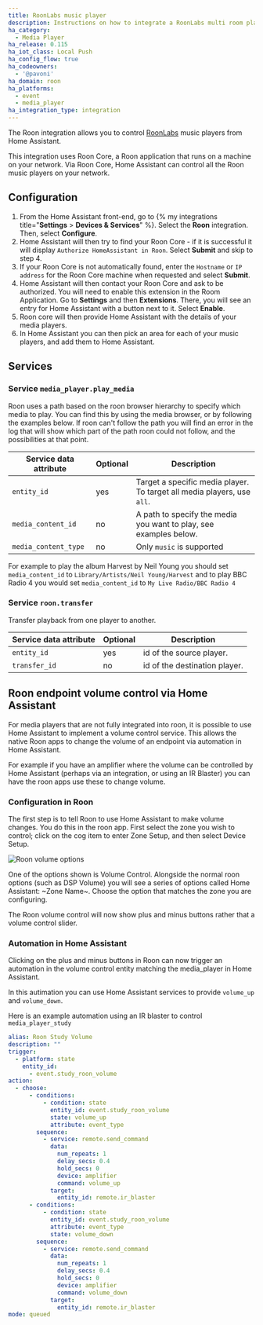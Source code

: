 ```yaml
---
title: RoonLabs music player
description: Instructions on how to integrate a RoonLabs multi room player into Home Assistant.
ha_category:
  - Media Player
ha_release: 0.115
ha_iot_class: Local Push
ha_config_flow: true
ha_codeowners:
  - '@pavoni'
ha_domain: roon
ha_platforms:
  - event
  - media_player
ha_integration_type: integration
---
```


The Roon integration allows you to control [RoonLabs](https://roonlabs.com/) music players from Home Assistant.

This integration uses Roon Core, a Roon application that runs on a machine on your network. Via Roon Core, Home Assistant can control all the Roon music players on your network.

## Configuration

1. From the Home Assistant front-end, go to {% my integrations title="**Settings** > **Devices & Services**" %}. Select the **Roon** integration. Then, select **Configure**.
2. Home Assistant will then try to find your Roon Core - if it is successful it will display `Authorize HomeAssistant in Roon`. Select **Submit** and skip to step 4.
3. If your Roon Core is not automatically found, enter the `Hostname` or `IP address` for the Roon Core machine when requested and select **Submit**.
4. Home Assistant will then contact your Roon Core and ask to be authorized. You will need to enable this extension in the Room Application. Go to **Settings** and then **Extensions**. There, you will see an entry for Home Assistant with a button next to it. Select **Enable**.
5. Roon core will then provide Home Assistant with the details of your media players.
6. In Home Assistant you can then pick an area for each of your music players, and add them to Home Assistant.

## Services

### Service `media_player.play_media`

Roon uses a path based on the roon browser hierarchy to specify which media to play. You can find this by using the media browser, or by following the examples below. If roon can't follow the path you will find an error in the log that will show which part of the path roon could not follow, and the possibilities at that point.

| Service data attribute | Optional | Description                                                             |
| ---------------------- | -------- | ----------------------------------------------------------------------- |
| `entity_id`            | yes      | Target a specific media player. To target all media players, use `all`. |
| `media_content_id`     | no       | A path to specify the media you want to play, see examples below.       |
| `media_content_type`   | no       | Only `music` is supported                                               |

 For example to play the album Harvest by Neil Young you should set `media_content_id` to `Library/Artists/Neil Young/Harvest` and to play BBC Radio 4 you would set `media_content_id` to `My Live Radio/BBC Radio 4`

### Service `roon.transfer`

Transfer playback from one player to another.

| Service data attribute | Optional | Description                   |
| ---------------------- | -------- | ----------------------------- |
| `entity_id`            | yes      | id of the source player.      |
| `transfer_id`          | no       | id of the destination player. |

## Roon endpoint volume control via Home Assistant

For media players that are not fully integrated into roon, it is possible to use Home Assistant to implement a volume control service. This allows the native Roon apps to change the volume of an endpoint via automation in Home Assistant.

For example if you have an amplifier where the volume can be controlled by Home Assistant (perhaps via an integration, or using an IR Blaster) you can have the roon apps use these to change volume.

### Configuration in Roon

The first step is to tell Roon to use Home Assistant to make volume changes. You do this in the roon app. First select the zone you wish to control; click on the cog item to enter Zone Setup, and then select Device Setup.

![Roon volume options](/images/integrations/roon/roon_volume_options.png)

One of the options shown is Volume Control. Alongside the normal roon options (such as DSP Volume) you will see a series of options called Home Assistant: ~Zone Name~. Choose the option that matches the zone you are configuring.

The Roon volume control will now show plus and minus buttons rather that a volume control slider.

### Automation in Home Assistant

Clicking on the plus and minus buttons in Roon can now trigger an automation in the volume control entity matching the media_player in Home Assistant.

In this autimation you can use Home Assistant services to provide `volume_up` and `volume_down`.

Here is an example automation using an IR blaster to control `media_player_study`

```yaml
alias: Roon Study Volume
description: ""
trigger:
  - platform: state
    entity_id:
      - event.study_roon_volume
action:
  - choose:
      - conditions:
          - condition: state
            entity_id: event.study_roon_volume
            state: volume_up
            attribute: event_type
        sequence:
          - service: remote.send_command
            data:
              num_repeats: 1
              delay_secs: 0.4
              hold_secs: 0
              device: amplifier
              command: volume_up
            target:
              entity_id: remote.ir_blaster
      - conditions:
          - condition: state
            entity_id: event.study_roon_volume
            attribute: event_type
            state: volume_down
        sequence:
          - service: remote.send_command
            data:
              num_repeats: 1
              delay_secs: 0.4
              hold_secs: 0
              device: amplifier
              command: volume_down
            target:
              entity_id: remote.ir_blaster
mode: queued

```

